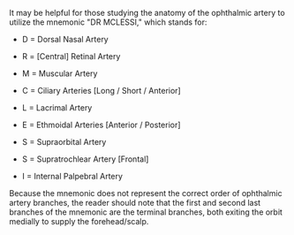It may be helpful for those studying the anatomy of the ophthalmic artery to utilize the mnemonic "DR MCLESSI," which stands for:

- D = Dorsal Nasal Artery

- R = [Central] Retinal Artery

- M = Muscular Artery

- C = Ciliary Arteries [Long / Short / Anterior]

- L = Lacrimal Artery

- E = Ethmoidal Arteries [Anterior / Posterior]

- S = Supraorbital Artery

- S = Supratrochlear Artery [Frontal]

- I = Internal Palpebral Artery

Because the mnemonic does not represent the correct order of ophthalmic artery branches, the reader should note that the first and second last branches of the mnemonic are the terminal branches, both exiting the orbit medially to supply the forehead/scalp.